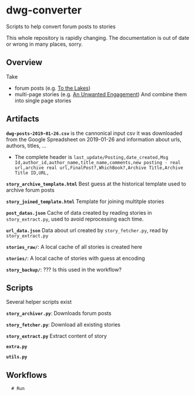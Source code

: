 # dwg-converter
Scripts to help convert forum posts to stories

This whole repository is rapidly changing. The documentation is out of date or wrong in many places, sorry.

## Overview

Take
 * forum posts (e.g. [To the Lakes](https://www.dwiggie.com/phorum/read.php?5,124030))
 * multi-page stories (e.g. [An Unwanted Engagement](https://www.dwiggie.com/derby/jessil1b.htm))
And combine them into single page stories

## Artifacts

**`dwg-posts-2019-01-26.csv`** is the cannonical input csv it was downloaded from the Google Spreadsheet on 2019-01-26 and information about urls, authors, titles, ...
  * The complete header is ```last_update/Posting,date_created,Msg Id,author_id,author_name,title_name,comments,new posting - real url,archive real url,FinalPost?,WhichBook?,Archive Title,Archive Title ID,URL,```

**`story_archive_template.html`** Best guess at the historical template used to archive forum posts

**`story_joined_template.html`** Template for joining multitple stories

**`post_datas.json`** Cache of data created by reading stories in `story_extract.py`, used to avoid reprocessing each time.

**`url_data.json`** Data about url created by `story_fetcher.py`, read by `story_extract.py`

**`stories_raw/`**: A local cache of all stories is created here

**`stories/`**: A local cache of stories with guess at encoding

**`story_backup/`**: ??? Is this used in the workflow?

## Scripts

Several helper scripts exist

**`story_archiver.py`**: Downloads forum posts

**`story_fetcher.py`**: Download all existing stories

**`story_extract.py`** Extract content of story

**`extra.py`**

**`utils.py`**

## Workflows

```
  # Run 

